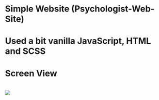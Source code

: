 
<h1>Simple Website (Psychologist-Web-Site)<h1>
<p>Used a bit vanilla JavaScript, HTML and SCSS<p>



<h1>Screen View<h1>

![](./ekran.gif)
